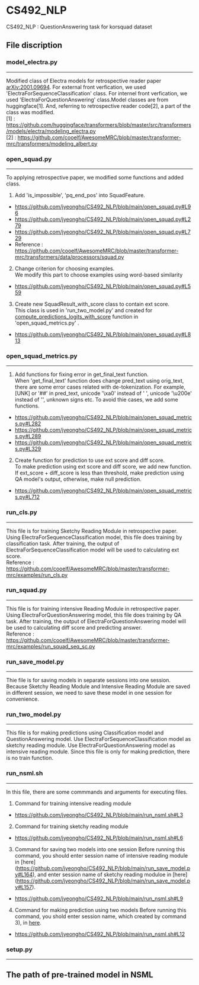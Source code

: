 # CS492_NLP
CS492_NLP : QuestionAnswering task for korsquad dataset

## File discription
### model_electra.py
---
Modified class of Electra models for retrospective reader paper [arXiv:2001.09694](https://arxiv.org/pdf/2001.09694.pdf). For external front verfication, we used 'ElectraForSequenceClassification' class. For internel front verfication, we used 'ElectraForQuestionAnswering' class.Model classes are from huggingface[1]. And, referring to retrospective reader code[2], a part of the class was modified.
<br/>[1] : https://github.com/huggingface/transformers/blob/master/src/transformers/models/electra/modeling_electra.py
<br/>[2] : https://github.com/cooelf/AwesomeMRC/blob/master/transformer-mrc/transformers/modeling_albert.py

### open_squad.py
---
To applying retrospective paper, we modified some functions and added class.<br/>
1) Add 'is_impossible', 'pq_end_pos' into SquadFeature.
- https://github.com/jyeongho/CS492_NLP/blob/main/open_squad.py#L96
- https://github.com/jyeongho/CS492_NLP/blob/main/open_squad.py#L279
- https://github.com/jyeongho/CS492_NLP/blob/main/open_squad.py#L729
- Reference : https://github.com/cooelf/AwesomeMRC/blob/master/transformer-mrc/transformers/data/processors/squad.py

2) Change criterion for choosing examples.
<br/> We modify this part to choose examples using word-based similarity
- https://github.com/jyeongho/CS492_NLP/blob/main/open_squad.py#L559

3) Create new SquadResult_with_score class to contain ext score.
<br/> This class is used in 'run_two_model.py' and created for [compute_predictions_logits_with_score](https://github.com/jyeongho/CS492_NLP/blob/main/open_squad_metrics.py#L712) function in 'open_squad_metrics.py' .
- https://github.com/jyeongho/CS492_NLP/blob/main/open_squad.py#L813

### open_squad_metrics.py
---
1) Add functions for fixing error in get_final_text function.
<br/> When 'get_final_text' function does change pred_text using orig_text, there are some error cases related with de-tokenization. For example, [UNK] or '##' in pred_text, unicode '\xa0' instead of ' ', unicode '\u200e' instead of '', unknown signs etc. To avoid thie cases, we add some functions.
- https://github.com/jyeongho/CS492_NLP/blob/main/open_squad_metrics.py#L282
- https://github.com/jyeongho/CS492_NLP/blob/main/open_squad_metrics.py#L289
- https://github.com/jyeongho/CS492_NLP/blob/main/open_squad_metrics.py#L329

2) Create function for prediction to use ext score and diff score.
<br/> To make prediction using ext score and diff score, we add new function. If ext_score + diff_score is less than threshold, make prediction using QA model's output, otherwise, make null prediction.
- https://github.com/jyeongho/CS492_NLP/blob/main/open_squad_metrics.py#L712

### run_cls.py
---
This file is for training Sketchy Reading Module in retrospective paper. Using ElectraForSequenceClassification model, this file does training by classification task. After training, the output of ElectraForSequenceClassification model will be used to calculating ext score.
<br/> Reference : https://github.com/cooelf/AwesomeMRC/blob/master/transformer-mrc/examples/run_cls.py

### run_squad.py
---
This file is for training intensive Reading Module in retrospective paper. Using ElectraForQuestionAnswering model, this file does training by QA task. After training, the output of ElectraForQuestionAnswering model will be used to calculating diff score and predicting answer.
<br/> Reference : https://github.com/cooelf/AwesomeMRC/blob/master/transformer-mrc/examples/run_squad_seq_sc.py

### run_save_model.py
---
Thie file is for saving models in separate sessions into one session. Because Sketchy Reading Module and Intensive Reading Module are saved in different session, we need to save these model in one session for convenience.

### run_two_model.py
---
This file is for making predictions using Classification model and QuestionAnswering model. Use ElectraForSequenceClassification model as sketchy reading module. Use ElectraForQuestionAnswering model as intensive reading module. Since this file is only for making prediction, there is no train function.

### run_nsml.sh
---
In this file, there are some commmands and arguments for executing files. 
1) Command for training intensive reading module
- https://github.com/jyeongho/CS492_NLP/blob/main/run_nsml.sh#L3

2) Command for training sketchy reading module
- https://github.com/jyeongho/CS492_NLP/blob/main/run_nsml.sh#L6

3) Command for saving two models into one session
Before running this command, you should enter session name of intensive reading module in [here] (https://github.com/jyeongho/CS492_NLP/blob/main/run_save_model.py#L164), and enter session name of sketchy reading moduloe in [here] (https://github.com/jyeongho/CS492_NLP/blob/main/run_save_model.py#L157).
- https://github.com/jyeongho/CS492_NLP/blob/main/run_nsml.sh#L9

4) Command for making prediction using two models
Before running this command, you shold enter session name, which created by command 3), in [here](https://github.com/jyeongho/CS492_NLP/blob/main/run_two_model.py#L547).
- https://github.com/jyeongho/CS492_NLP/blob/main/run_nsml.sh#L12

### setup.py
---


## The path of pre-trained model in NSML

